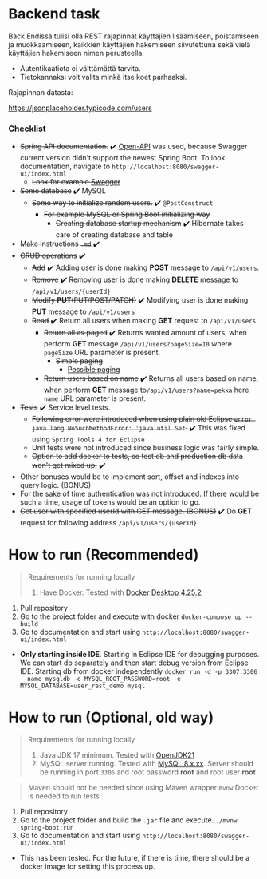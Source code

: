 # Backend task

Back Endissä tulisi olla REST rajapinnat käyttäjien lisäämiseen, poistamiseen ja muokkaamiseen, kaikkien käyttäjien hakemiseen siivutettuna sekä vielä käyttäjien hakemiseen nimen perusteella.

- Autentikaatiota ei välttämättä tarvita.
- Tietokannaksi voit valita minkä itse koet parhaaksi.

Rajapinnan datasta:

https://jsonplaceholder.typicode.com/users

### Checklist

- ~~Spring API documentation.~~ ✔️
[Open-API](https://springdoc.org/#getting-started) was used, because Swagger current version didn't support the newest Spring Boot. To look documentation, navigate to `http://localhost:8080/swagger-ui/index.html`
    - ~~Look for example [Swagger](https://www.baeldung.com/swagger-2-documentation-for-spring-rest-api)~~
- ~~Some database~~ ✔️
MySQL
    - ~~Some way to initialize random users.~~ ✔️
    `@PostConstruct`
        - ~~For example MySQL or Spring Boot initializing way~~
            - ~~Creating database startup mechanism~~ ✔️
            Hibernate takes care of creating database and table 
- ~~Make instructions `.md`~~ ✔️
- ~~CRUD operations~~ ✔️
    - ~~Add~~ ✔️ 
    Adding user is done making **POST** message to `/api/v1/users`.
    - ~~Remove~~ ✔️ 
    Removing user is done making **DELETE** message to `/api/v1/users/{userId}`
    - ~~Modify **PUT**(PUT/POST/PATCH)~~ ✔️ 
    Modifying user is done making **PUT** message to `/api/v1/users`
    - ~~Read~~ ✔️ 
    Return all users when making **GET** request to `/api/v1/users`
        - ~~Return all as paged~~ ✔️
        Returns wanted amount of users, when perform **GET** message `/api/v1/users?pageSize=10` where `pageSize` URL parameter is present.
            - ~~Simple paging~~
                - ~~[Possible paging](https://docs.spring.io/spring-data/rest/docs/2.0.0.M1/reference/html/paging-chapter.html)~~
        - ~~Return users based on name~~ ✔️
        Returns all users based on name, when perform **GET** message to`/api/v1/users?name=pekka` here `name` URL parameter is present.
- ~~Tests~~ ✔️ 
Service level tests. 
    - ~~Following error were introduced when using plain old Eclipse `error java.lang.NoSuchMethodError: 'java.util.Set`.~~ ✔️
    This was fixed using `Spring Tools 4 for Eclipse`
    - Unit tests were not introduced since business logic was fairly simple.
    - ~~Option to add docker to tests, so test db and production db data won't get mixed up.~~ ✔️
- Other bonuses would be to implement sort, offset and indexes into query logic. (BONUS)
- For the sake of time authentication was not introduced. If there would be such a time, usage of tokens would be an option to go.
- ~~Get user with specified userId with GET message. (BONUS)~~ ✔️
Do **GET** request for following address `/api/v1/users/{userId}`

# How to run (Recommended)

> Requirements for running locally
> 1. Have Docker. Tested with [Docker Desktop 4.25.2](https://www.docker.com/)

1. Pull repository
2. Go to the project folder and execute with docker `docker-compose up --build`
3. Go to documentation and start using `http://localhost:8080/swagger-ui/index.html`

- **Only starting inside IDE**. Starting in Eclipse IDE for debugging purposes. We can start db separately and then start debug version from Eclipse IDE. Starting db from docker independently `docker run -d -p 3307:3306 --name mysqldb -e MYSQL_ROOT_PASSWORD=root -e MYSQL_DATABASE=user_rest_demo mysql`

# How to run (Optional, old way)

> Requirements for running locally
> 1. Java JDK 17 minimum. Tested with [OpenJDK21](https://jdk.java.net/21/)
> 2. MySQL server running. Tested with [MySQL 8.x.xx](https://dev.mysql.com/downloads/installer/). Server should be running in port `3306` and root password **root** and root user **root**

> Maven should not be needed since using Maven wrapper `mvnw` 
> Docker is needed to run tests

1. Pull repository
2. Go to the project folder and build the `.jar` file and execute. `./mvnw spring-boot:run`
3. Go to documentation and start using `http://localhost:8080/swagger-ui/index.html`

- This has been tested. For the future, if there is time, there should be a docker image for setting this process up.
